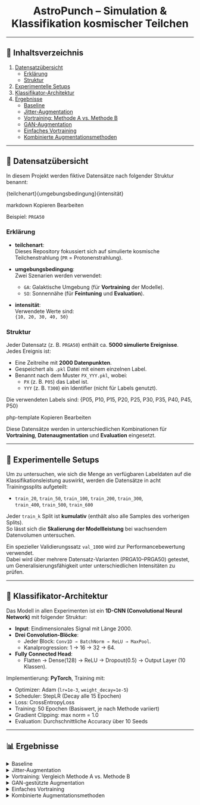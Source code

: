 <h1 align="center">AstroPunch – Simulation & Klassifikation kosmischer Teilchen</h1>

---

## 📑 Inhaltsverzeichnis
1. [Datensatzübersicht](#-datensatzübersicht)  
   - [Erklärung](#erklärung)  
   - [Struktur](#struktur)  
2. [Experimentelle Setups](#-experimentelle-setups)  
3. [Klassifikator-Architektur](#-klassifikator-architektur)  
4. [Ergebnisse](#-ergebnisse)  
   - [Baseline](#baseline)  
   - [Jitter-Augmentation](#jitter-augmentation)  
   - [Vortraining: Methode A vs. Methode B](#vortraining-vergleich-methode-a-vs-methode-b)  
   - [GAN-Augmentation](#gan-gestützte-augmentation)  
   - [Einfaches Vortraining](#einfaches-vortraining)  
   - [Kombinierte Augmentationsmethoden](#kombinierte-augmentationsmethoden)  

---

## 📂 Datensatzübersicht

In diesem Projekt werden fiktive Datensätze nach folgender Struktur benannt:

{teilchenart}{umgebungsbedingung}{intensität}

markdown
Kopieren
Bearbeiten

Beispiel: `PRGA50`

### Erklärung

- **teilchenart**:  
  Dieses Repository fokussiert sich auf simulierte kosmische Teilchenstrahlung (`PR` = Protonenstrahlung).

- **umgebungsbedingung**:  
  Zwei Szenarien werden verwendet:
  - `GA`: Galaktische Umgebung (für **Vortraining** der Modelle).
  - `SO`: Sonnennähe (für **Feintuning** und **Evaluation**).

- **intensität**:  
  Verwendete Werte sind:  
  `{10, 20, 30, 40, 50}`

### Struktur

Jeder Datensatz (z. B. `PRGA50`) enthält ca. **5000 simulierte Ereignisse**.  
Jedes Ereignis ist:
- Eine Zeitreihe mit **2000 Datenpunkten**.
- Gespeichert als `.pkl` Datei mit einem einzelnen Label.
- Benannt nach dem Muster `PX_YYY.pkl`, wobei:  
  - `PX` (z. B. `P05`) das Label ist.  
  - `YYY` (z. B. `T300`) ein Identifier (nicht für Labels genutzt).

Die verwendeten Labels sind:
{P05, P10, P15, P20, P25, P30, P35, P40, P45, P50}

php-template
Kopieren
Bearbeiten

Diese Datensätze werden in unterschiedlichen Kombinationen für **Vortraining**, **Datenaugmentation** und **Evaluation** eingesetzt.

---

## 🧪 Experimentelle Setups

Um zu untersuchen, wie sich die Menge an verfügbaren Labeldaten auf die Klassifikationsleistung auswirkt, werden die Datensätze in acht Trainingssplits aufgeteilt:

- `train_20`, `train_50`, `train_100`, `train_200`, `train_300`,  
  `train_400`, `train_500`, `train_600`

Jeder `train_k` Split ist **kumulativ** (enthält also alle Samples des vorherigen Splits).  
So lässt sich die **Skalierung der Modellleistung** bei wachsendem Datenvolumen untersuchen.

Ein spezieller Validierungssatz `val_1000` wird zur Performancebewertung verwendet.  
Dabei wird über mehrere Datensatz-Varianten (PRGA10–PRGA50) getestet, um Generalisierungsfähigkeit unter unterschiedlichen Intensitäten zu prüfen.

---

## 🧠 Klassifikator-Architektur

Das Modell in allen Experimenten ist ein **1D-CNN (Convolutional Neural Network)** mit folgender Struktur:

- **Input**: Eindimensionales Signal mit Länge 2000.
- **Drei Convolution-Blöcke**:
  - Jeder Block: `Conv1D → BatchNorm → ReLU → MaxPool`.
  - Kanalprogression: 1 → 16 → 32 → 64.
- **Fully Connected Head**:
  - Flatten → Dense(128) → ReLU → Dropout(0.5) → Output Layer (10 Klassen).

Implementierung: **PyTorch**, Training mit:  
- Optimizer: Adam (`lr=1e-3`, `weight_decay=1e-5`)  
- Scheduler: StepLR (Decay alle 15 Epochen)  
- Loss: CrossEntropyLoss  
- Training: 50 Epochen (Basiswert, je nach Methode variiert)  
- Gradient Clipping: max norm = 1.0  
- Evaluation: Durchschnittliche Accuracy über 10 Seeds  

---

## 📊 Ergebnisse
<details>
  <summary id="baseline">Baseline</summary>
  <div align="center">
    <img src="https://i.imgur.com/gZGy95c.jpeg" alt="Baseline Ergebnis" style="max-width: 100%; height: auto;">
  </div>
</details>
<details>
  <summary id="jitter-augmentation">Jitter-Augmentation</summary>
  <div align="center">
    <img src="https://i.imgur.com/gqMoy77.jpeg" alt="Jitter Augmentation" style="max-width: 100%; height: auto;">
  </div>
</details>
<details>
  <summary id="vortraining-vergleich-methode-a-vs-methode-b">Vortraining: Vergleich Methode A vs. Methode B</summary>
  <div align="center">
    <img src="https://i.imgur.com/6oVkmdQ.jpeg" alt="Pretraining Methodenvergleich" style="max-width: 100%; height: auto;">
    <img src="https://i.imgur.com/ioQ8WmT.jpeg" alt="Diagramm 2" style="max-width: 100%; height: auto;">
  </div>
</details>
<details>
  <summary id="gan-gestützte-augmentation">GAN-gestützte Augmentation</summary>
  <div align="center">
    <img src="https://i.imgur.com/XZPKUgc.jpeg" alt="GAN Augmentation" style="max-width: 100%; height: auto;">
  </div>
</details>
<details>
  <summary id="einfaches-vortraining">Einfaches Vortraining</summary>
  <div align="center">
    <img src="https://i.imgur.com/CvEMc5p.jpeg" alt="Einfaches Vortraining" style="max-width: 100%; height: auto;">
  </div>
</details>
<details>
  <summary id="kombinierte-augmentationsmethoden">Kombinierte Augmentationsmethoden</summary>
  <div align="center">
    <img src="https://i.imgur.com/JsZxvxw.jpeg" alt="Kombinierte Methoden" style="max-width: 100%; height: auto;">
  </div>
</details>

